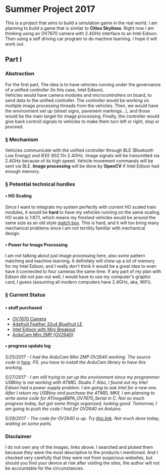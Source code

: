 # Summer Project 2017

<p>This is a project that aims to build a simulation game in the real world. I am planning to build a game that is similar to <b>Cities Skylines</b>. Right now I am thinking using an OV7670 camera with 2.4GHz interface to an Intel Edison. Then using a self driving car program to do machine learning. I hope it will work out.</p>

<h2>Part I</h2>
<h3>Abstraction</h3>
<p>For the first part, The idea is to have vehicles running under the governance of a unified controller (In this case, Intel Edison).<br> Vehicles would have camera modules and microcontrollers on board, to send data to the unified controller. The controller would be working on multiple image processing threads from the vehicles. Then, we would have the environment set up (street signs, pavement markings...), and those would be the main target for image processing. Finally, the controller would give back controll signals to vehicles to make them turn left or right, stop or proceed.</p>
<h3>§ Mechanism</h3>
<p>Vehicles communicate with the unified controller through BLE (Bluetooth Low Energy) and IEEE 802.11n 2.4GHz. Image signals will be transmitted via 2.4GHz because of its high speed. Vehicle movement commands will be sent via BLE. <b>Image processing</b> will be done by <b>OpenCV</b> if Intel Edison had enough memory.</p>
<h3>§ Potential technical hurdles</h3>
<h4>• HO Scaling</h4>
<p>Since I want to integrate my system perfectly with current HO scaled train modules, it would be <b>hard</b> to have my vehicles running on the same scaling. HO scale is 1:87.1, which means my finished vehicles would be around the same size as an old style <a href="https://s-media-cache-ak0.pinimg.com/originals/0f/e7/19/0fe71911d7171c289f0290b6d3489111.jpg">match box</a>. This is hard, and it will too bring many mechanical problems since I am not terribly familiar with mechanical design.</p>
<h4>• Power for Image Processing</h4>
<p>I am not talking about just image processing here, also some pattern matching and machine learning. It definitely will chew up a lot of memory for my Intel Edison, and I really don't think it would be a great idea to even have it connected to four cameras the same time. If any part of my plan with Edison did not pan out well, I would have to use my computer's graphic card, I guess (assuming all modern computers have 2.4GHz, aka, WiFi).</p>
<h3>§ Current Status<h3>
<h4>• stuff purchased</h4>
<ul>
  <li><a href="http://www.uctronics.com/media/catalog/product/cache/1/image/9df78eab33525d08d6e5fb8d27136e95/b/0/b0023_3.jpg">OV7670 Camera</a></li>
  <li><a href="https://cdn-learn.adafruit.com/assets/assets/000/028/633/medium800/adafruit_products_2829_iso_ORIG.jpg?1447887201">Adafruit Feather 32u4 Bluefruit LE</a></li>
  <li><a href="https://www.pi-supply.com/wp-content/uploads/2015/02/2111-00.jpg">Intel Edison with Mini Breakout</a></li>
  <li><a href="http://www.arducam.com/wp-content/uploads/2015/03/ArduCAM_mini-1.jpg">ArduCam Mini 2MP (OV2640)</a></li>
</ul>
<h4>• progress update log</h4>
<p><i>5/25/2017 - I had the ArduCam Mini 2MP OV2640 working. The source code is <a href="https://github.com/jiyuhan/summerProject/blob/master/arduino_arducam_mini_2mp/ov2640_2mp_serial_fifo.ino">here</a>. PS. you have to install the ArduCam library to have this working.</i></p>
<p><i>5/27/2017 - I am still trying to set up the environment since my programmer USBtiny is not working with ATMEL Studio 7. Also, I found out my Intel Edison had a power supply problem. I am going to ask Intel for a new one. After I return my USBtiny and purchase the ATMEL MKII, I am planning to write some code for ATmega88PA_OV7670_Serial in C. Not so much progress today, but got some things organized, looking good. Tomorrow, I am going to push the code I had for OV2640 on Arduino.</i></p>
<p><i>5/28/2017 - The code for OV2640 is up. Try <a href="https://github.com/jiyuhan/summerProject/blob/master/arduino_arducam_mini_2mp/ov2640_2mp_serial_fifo.ino">this link</a>. Not much done today, waiting on some parts.</i></p>
<h3>Disclaimer</h3>
<p>I do not own any of the images, links above. I searched and picked them because they were the most descriptive to the products I mentioned. And I checked very carefully that they were not from suspicious websites, but should you find your device at risk after visiting the sites, the author will not be accountable for the circumstances.</p>
